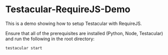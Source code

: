 Testacular-RequireJS-Demo
=========================

This is a demo showing how to setup Testacular with RequireJS.

Ensure that all of the prerequisites are installed (Python, Node, Testacular) and run the following in the root directory:
```
testacular start
```
